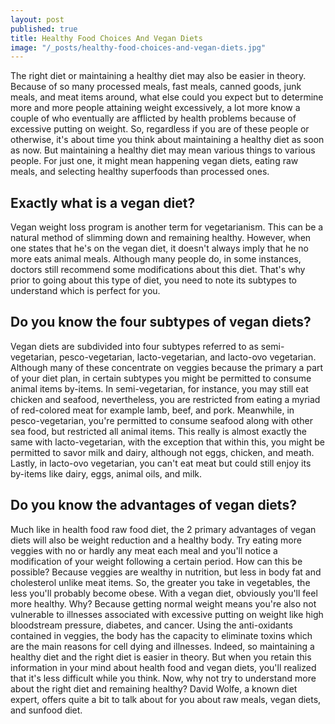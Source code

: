 ```yaml
---
layout: post
published: true
title: Healthy Food Choices And Vegan Diets
image: "/_posts/healthy-food-choices-and-vegan-diets.jpg"
---
```


The right diet or maintaining a healthy diet may also be easier in theory. Because of so many processed meals, fast meals, canned goods, junk meals, and meat items around, what else could you expect but to determine more and more people attaining weight excessively, a lot more know a couple of who eventually are afflicted by health problems because of excessive putting on weight. So, regardless if you are of these people or otherwise, it's about time you think about maintaining a healthy diet as soon as now. But maintaining a healthy diet may mean various things to various people. For just one, it might mean happening vegan diets, eating raw meals, and selecting healthy superfoods than processed ones.
## Exactly what is a vegan diet?
Vegan weight loss program is another term for vegetarianism. This can be a natural method of slimming down and remaining healthy. However, when one states that he's on the vegan diet, it doesn't always imply that he no more eats animal meals. Although many people do, in some instances, doctors still recommend some modifications about this diet. That's why prior to going about this type of diet, you need to note its subtypes to understand which is perfect for you.
## Do you know the four subtypes of vegan diets?
Vegan diets are subdivided into four subtypes referred to as semi-vegetarian, pesco-vegetarian, lacto-vegetarian, and lacto-ovo vegetarian. Although many of these concentrate on veggies because the primary a part of your diet plan, in certain subtypes you might be permitted to consume animal items by-items. In semi-vegetarian, for instance, you may still eat chicken and seafood, nevertheless, you are restricted from eating a myriad of red-colored meat for example lamb, beef, and pork. Meanwhile, in pesco-vegetarian, you're permitted to consume seafood along with other sea food, but restricted all animal items. This really is almost exactly the same with lacto-vegetarian, with the exception that within this, you might be permitted to savor milk and dairy, although not eggs, chicken, and meath. Lastly, in lacto-ovo vegetarian, you can't eat meat but could still enjoy its by-items like dairy, eggs, animal oils, and milk.
## Do you know the advantages of vegan diets?
Much like in health food raw food diet, the 2 primary advantages of vegan diets will also be weight reduction and a healthy body. Try eating more veggies with no or hardly any meat each meal and you'll notice a modification of your weight following a certain period. How can this be possible? Because veggies are wealthy in nutrition, but less in body fat and cholesterol unlike meat items. So, the greater you take in vegetables, the less you'll probably become obese. With a vegan diet, obviously you'll feel more healthy. Why? Because getting normal weight means you're also not vulnerable to illnesses associated with excessive putting on weight like high bloodstream pressure, diabetes, and cancer. Using the anti-oxidants contained in veggies, the body has the capacity to eliminate toxins which are the main reasons for cell dying and illnesses.
Indeed, so maintaining a healthy diet and the right diet is easier in theory. But when you retain this information in your mind about health food and vegan diets, you'll realized that it's less difficult while you think. Now, why not try to understand more about the right diet and remaining healthy? David Wolfe, a known diet expert, offers quite a bit to talk about for you about raw meals, vegan diets, and sunfood diet.